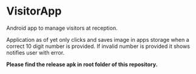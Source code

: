 # VisitorApp
Android app to manage visitors at reception.

Application as of yet only clicks and saves image in apps storage when a correct 10 digit number is provided. If invalid number is provided it shows notifies user with error.

**Please find the release apk in root folder of this repository.**
